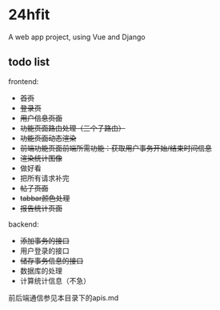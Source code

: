 # 24hfit

A web app project, using Vue and Django

## todo list

frontend:

- ~~首页~~
- ~~登录页~~
- ~~用户信息页面~~
- ~~功能页面路由处理（三个子路由）~~
- ~~功能页面动态渲染~~
- ~~前端功能页面前端所需功能：获取用户事务开始/结束时间信息~~
- ~~渲染统计图像~~
- 做好看
- 把所有请求补完
- ~~帖子页面~~
- ~~tabbar颜色处理~~
- ~~报告统计页面~~

backend:

- ~~添加事务的接口~~
- 用户登录的接口
- ~~储存事务信息的接口~~
- 数据库的处理
- 计算统计信息（不急）

前后端通信参见本目录下的apis.md
